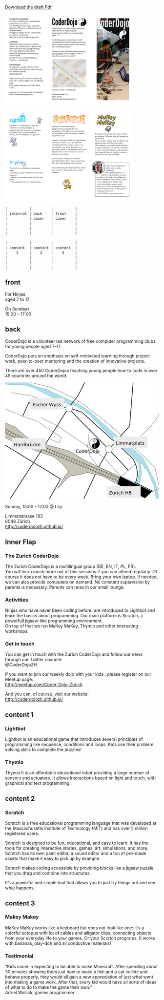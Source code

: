 [Download the draft Pdf](flyer-kids.pdf)

![](images/flyer-kids-page001.png)

![](images/flyer-kids-page002.png)

~~~
|          |         |          |
| internal | back    | front    |
|          | cover   | cover    |
|          |         |          |
|          |         |          |
|          |         |          |

|          |         |          |
| content  | content | content  |
|    1     |    2    |    3     |
|          |         |          |
|          |         |          |
|          |         |          |
~~~


## front

For Ninjas  
aged 7 to 17


On Sundays  
15:00 – 17:00  

## back

CoderDojo is a volunteer led network of free computer programming clubs for young people aged 7-17.

CoderDojo puts an emphasis on self-motivated learning through project work, peer-to-peer mentoring and the creation of innovative projects.

There are over 450 CoderDojos teaching young people how to code in over 45 countries around the world.

![map](images/map.png)

Sunday, 15:00 - 17:00 @ Liip

Limmatstrasse 183  
8048 Zürich  
http://coderdojozh.github.io/

## Inner Flap

### The Zurich CoderDojo

The Zurich CoderDojo is a multilingual group (DE, EN, IT, PL, FR).  
You will learn much more out of this sessions if you can attend regularly. Of course it does not have to be every week. Bring your own laptop. If needed, we can also provide computers on demand. No constant supervision by parents is necessary. Parents can relax in our small lounge.

### Activities

Ninjas who have never been coding before, are introduced to Lightbot and learn the basics about programming. Our main platform is Scratch, a powerfull jigsaw-like programming environment.  
On top of that we run MaKey MaKey, Thymio and other interesting workshops.

### Get in touch

You can get in touch with the Zurich CoderDojo and follow our news through our Twitter channel:  
@CoderDojoZH

If you want to join our weekly dojo with your kids , please register on our Meetup page:  
http://meetup.com/Coder-Dojo-Zurich

And you can, of course, visit our website:  
http://coderdojozh.github.io/

## content 1

### Lightbot

Lightbot is an educational game that introduces several principles of programming like sequence, conditions and loops. Kids use their problem solving skills to complete the puzzles!

### Thymio

Thymio II is an affordable educational robot providing a large number of sensors and actuators. It allows interactions based on light and touch, with graphical and text programming.

## content 2

### Scratch

Scratch is a free educational programming language that was developed at the Massachusetts Institute of Technology (MIT) and has over 5 million registered users.

Scratch is designed to be fun, educational, and easy to learn. It has the tools for creating interactive stories, games, art, simulations, and more. Scratch has its own paint editor, a sound editor and a ton of pre-made assets that make it easy to pick up by example.

Scratch makes coding accessible by providing blocks like a jigsaw puzzle that you drag and combine into structures.

It’s a powerful and simple tool that allows you to just try things out and see what happens.

## content 3

### Makey Makey
    
MaKey MaKey works like a keyboard but does not look like one: it's a colorful octopus with lot of cables and alligator clips, connecting objects from your everyday life to your games. Or your Scratch programs. It works with bananas, play-doh and all conductive materials!

### Testimonial

“Kids come in expecting to be able to make Minecraft.
After spending about 30 minutes showing them just how to make a fish and a cat collide and behave properly, they would all gain a new appreciation of just what went into making a game work.
After that, every kid would have all sorts of ideas of what to do to make the game their own.”  
Adriel Wallick, games programmer. 

